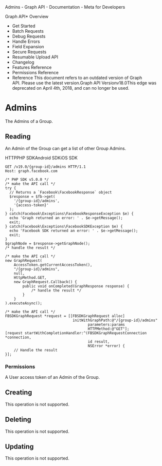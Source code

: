 Admins - Graph API - Documentation - Meta for Developers

Graph API* Overview
* Get Started
* Batch Requests
* Debug Requests
* Handle Errors
* Field Expansion
* Secure Requests
* Resumable Upload API
* Changelog
* Features Reference
* Permissions Reference
* Reference
This document refers to an outdated version of Graph API. Please use the latest version.Graph API Versionv18.0This edge was deprecated on April 4th, 2018, and can no longer be used.

Admins
======

The Admins of a Group.

Reading
-------

An Admin of the Group can get a list of other Group Admins.

HTTPPHP SDKAndroid SDKiOS SDK
```
GET /v19.0/{group-id}/admins HTTP/1.1
Host: graph.facebook.com
```
```
/* PHP SDK v5.0.0 */
/* make the API call */
try {
  // Returns a `Facebook\FacebookResponse` object
  $response = $fb->get(
    '/{group-id}/admins',
    '{access-token}'
  );
} catch(Facebook\Exceptions\FacebookResponseException $e) {
  echo 'Graph returned an error: ' . $e->getMessage();
  exit;
} catch(Facebook\Exceptions\FacebookSDKException $e) {
  echo 'Facebook SDK returned an error: ' . $e->getMessage();
  exit;
}
$graphNode = $response->getGraphNode();
/* handle the result */
```
```
/* make the API call */
new GraphRequest(
    AccessToken.getCurrentAccessToken(),
    "/{group-id}/admins",
    null,
    HttpMethod.GET,
    new GraphRequest.Callback() {
        public void onCompleted(GraphResponse response) {
            /* handle the result */
        }
    }
).executeAsync();
```
```
/* make the API call */
FBSDKGraphRequest *request = [[FBSDKGraphRequest alloc]
                               initWithGraphPath:@"/{group-id}/admins"
                                      parameters:params
                                      HTTPMethod:@"GET"];
[request startWithCompletionHandler:^(FBSDKGraphRequestConnection *connection,
                                      id result,
                                      NSError *error) {
    // Handle the result
}];
```
### Permissions

A User access token of an Admin of the Group.

Creating
--------

This operation is not supported.

Deleting
--------

This operation is not supported.

Updating
--------

This operation is not supported.